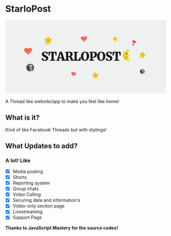 # StarloPost

[![logo](public/starlopost.png)](https://starlopost.vercel.app)

A Thread like website/app to make you feel like home!

## What is it?

Kind of like Facebook Threads but with stylings!

## What Updates to add?

### A lot! Like

- [x] Media posting
- [x] Shorts
- [x] Reporting system
- [x] Group chats
- [x] Video Calling
- [x] Securing data and information's
- [x] Video-only section page
- [x] Livestreaming
- [x] Support Page

**Thanks to JavaScript Mastery for the source codes!**
